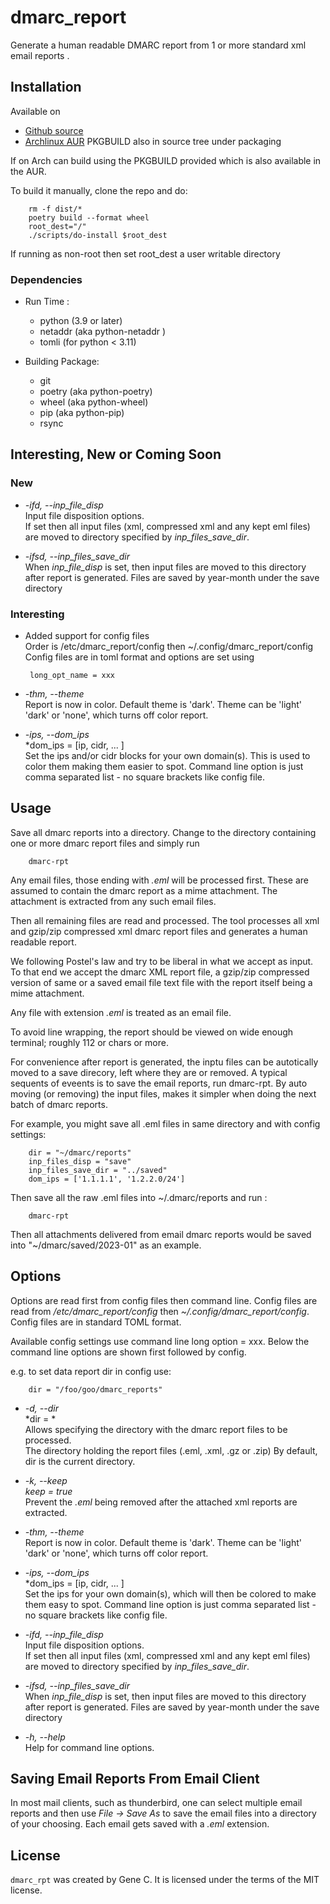 # dmarc_report

Generate a human readable DMARC report from 1 or more standard xml email reports .

## Installation

Available on
 - [Github source ](https://github.com/gene-git/dmarc_report)
 - [Archlinux AUR](https://aur.archlinux.org/packages/dmarc_report)
   PKGBUILD also in source tree under packaging

If on Arch can build using the PKGBUILD provided which is also available in the AUR.

To build it manually, clone the repo and do:

        rm -f dist/*
        poetry build --format wheel
        root_dest="/"
        ./scripts/do-install $root_dest

  If running as non-root then set root\_dest a user writable directory

### Dependencies

- Run Time :
  - python (3.9 or later)
  - netaddr (aka python-netaddr )
  - tomli (for python < 3.11)

- Building Package:
  - git
  - poetry (aka python-poetry)
  - wheel (aka python-wheel)
  - pip (aka python-pip)
  - rsync

## Interesting, New or Coming Soon

### New

 - *-ifd, --inp_file_disp*  
   Input file disposition options.  
   If set then all input files (xml, compressed xml and any kept eml files) are moved
   to directory specified by *inp_files_save_dir*.  


 - *-ifsd, --inp_files_save_dir*  
   When *inp_file_disp* is set, then input files are moved to this directory after report
   is generated.  Files are saved by year-month under the save directory

### Interesting

 - Added support for config files  
   Order is /etc/dmarc\_report/config then ~/.config/dmarc\_report/config
   Config files are in toml format and options are set using

        long_opt_name = xxx

 - *-thm, --theme*  
   Report is now in color.
   Default theme is 'dark'. Theme can be 'light' 'dark' or 'none', which turns off color report.

 - *-ips, --dom_ips*  
   *dom_ips = [ip, cidr, ... ]  
   Set the ips and/or cidr blocks for your own domain(s). 
   This is used to color them making them easier to spot.
   Command line option is just comma separated list - no square brackets like config file.

## Usage

Save all dmarc reports into a directory. 
Change to the directory containing one or more dmarc report files and simply run


        dmarc-rpt

Any email files, those ending with *.eml* will be processed first. These are assumed to
contain the dmarc report as a mime attachment. The attachment is extracted from any such email 
files. 

Then all remaining files are read and processed. The tool processes all xml 
and gzip/zip compressed xml dmarc report files and generates a human readable report.

We following Postel's law and try to be liberal in what we accept as input. To that end
we accept the dmarc XML report file, a gzip/zip compressed version of same or a saved email 
file text file with the report itself being a mime attachment.

Any file with extension *.eml* is treated as an email file.

To avoid line wrapping, the report should be viewed on wide enough terminal; roughly 112 or chars or more.

For convenience after report is generated, the inptu files can be autotically moved to a save 
direcory, left where they are or removed. A typical sequents of eveents is to save
the email reports, run dmarc-rpt.  By auto moving (or removing) the input files, makes it simpler
when doing the next batch of dmarc reports.

For example, you might save all .eml files in same directory and with config settings:

        dir = "~/dmarc/reports"
        inp_files_disp = "save"
        inp_files_save_dir = "../saved"
        dom_ips = ['1.1.1.1', '1.2.2.0/24']


Then save all the raw .eml files into ~/.dmarc/reports and run :

        dmarc-rpt

Then all attachments delivered from email dmarc reports would be saved into "~/dmarc/saved/2023-01"
as an example. 

## Options

Options are read first from config files then command line. Config files are read
from */etc/dmarc_report/config* then *~/.config/dmarc_report/config*.  Config files
are in standard TOML format.

Available config settings use command line long option = xxx.
Below the command line options are shown first followed by config.

e.g. to set data report dir in config use:

        dir = "/foo/goo/dmarc_reports"

 - *-d, --dir*   
   *dir = *  
   Allows specifying the directory with the dmarc report files to be processed.  
   The directory holding the report files (.eml, .xml, .gz or .zip)
   By default, dir is the current directory.

 - *-k, --keep*  
   *keep = true*  
   Prevent the *.eml* being removed after the attached xml reports are extracted.

 - *-thm, --theme*  
   Report is now in color.
   Default theme is 'dark'. Theme can be 'light' 'dark' or 'none', which turns off color report.

 - *-ips, --dom_ips*  
   *dom_ips = [ip, cidr, ... ]  
   Set the ips for your own domain(s), which will then be colored to make them easy to spot.
   Command line option is just comma separated list - no square brackets like config file.

 - *-ifd, --inp_file_disp*  
   Input file disposition options.  
   If set then all input files (xml, compressed xml and any kept eml files) are moved
   to directory specified by *inp_files_save_dir*.  

 - *-ifsd, --inp_files_save_dir*  
   When *inp_file_disp* is set, then input files are moved to this directory after report
   is generated.  Files are saved by year-month under the save directory

 - *-h, --help*  
   Help for command line options.

## Saving Email Reports From Email Client

In most mail clients, such as thunderbird,  one can select multiple email reports and 
then use *File -> Save As* to save the email files into a directory of your choosing.
Each email gets saved with a *.eml* extension.


## License

`dmarc_rpt` was created by Gene C. It is licensed under the terms of the MIT license.

